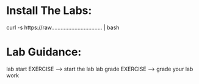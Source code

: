 # Install The Labs:
curl -s https://raw................................. | bash

# Lab Guidance:
lab start EXERCISE  --> start the lab
lab grade EXERCISE  --> grade your lab work 
